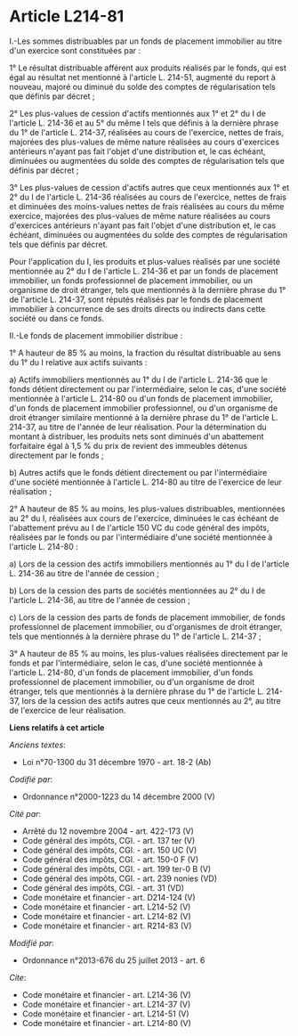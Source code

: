 # Article L214-81

I.-Les sommes distribuables par un fonds de placement immobilier au titre d'un exercice sont constituées par : 

1° Le résultat distribuable afférent aux produits réalisés par le fonds, qui est égal au résultat net mentionné à l'article
L. 214-51, augmenté du report à nouveau, majoré ou diminué du solde des comptes de régularisation tels que définis par
décret ; 

2° Les plus-values de cession d'actifs mentionnés aux 1° et 2° du I de l'article L. 214-36 et au 5° du même I tels que
définis à la dernière phrase du 1° de l'article L. 214-37, réalisées au cours de l'exercice, nettes de frais, majorées des
plus-values de même nature réalisées au cours d'exercices antérieurs n'ayant pas fait l'objet d'une distribution et, le cas
échéant, diminuées ou augmentées du solde des comptes de régularisation tels que définis par décret ; 

3° Les plus-values de cession d'actifs autres que ceux mentionnés aux 1° et 2° du I de l'article L. 214-36 réalisées au cours
de l'exercice, nettes de frais et diminuées des moins-values nettes de frais réalisées au cours du même exercice, majorées
des plus-values de même nature réalisées au cours d'exercices antérieurs n'ayant pas fait l'objet d'une distribution et, le
cas échéant, diminuées ou augmentées du solde des comptes de régularisation tels que définis par décret. 

Pour l'application du I, les produits et plus-values réalisés par une société mentionnée au 2° du I de l'article L. 214-36 et
par un fonds de placement immobilier, un fonds professionnel de placement immobilier, ou un organisme de droit étranger, tels
que mentionnés à la dernière phrase du 1° de l'article L. 214-37, sont réputés réalisés par le fonds de placement immobilier
à concurrence de ses droits directs ou indirects dans cette société ou dans ce fonds. 

II.-Le fonds de placement immobilier distribue : 

1° A hauteur de 85 % au moins, la fraction du résultat distribuable au sens du 1° du I relative aux actifs suivants : 

a) Actifs immobiliers mentionnés au 1° du I de l'article L. 214-36 que le fonds détient directement ou par l'intermédiaire,
selon le cas, d'une société mentionnée à l'article L. 214-80 ou d'un fonds de placement immobilier, d'un fonds de placement
immobilier professionnel, ou d'un organisme de droit étranger similaire mentionné à la dernière phrase du 1° de l'article L.
214-37, au titre de l'année de leur réalisation. Pour la détermination du montant à distribuer, les produits nets sont
diminués d'un abattement forfaitaire égal à 1,5 % du prix de revient des immeubles détenus directement par le fonds ; 

b) Autres actifs que le fonds détient directement ou par l'intermédiaire d'une société mentionnée à l'article L. 214-80 au
titre de l'exercice de leur réalisation ; 

2° A hauteur de 85 % au moins, les plus-values distribuables, mentionnées au 2° du I, réalisées aux cours de l'exercice,
diminuées le cas échéant de l'abattement prévu au I de l'article 150 VC du code général des impôts, réalisées par le fonds ou
par l'intermédiaire d'une société mentionnée à l'article L. 214-80 : 

a) Lors de la cession des actifs immobiliers mentionnés au 1° du I de l'article L. 214-36 au titre de l'année de cession ; 

b) Lors de la cession des parts de sociétés mentionnées au 2° du I de l'article L. 214-36, au titre de l'année de cession ; 

c) Lors de la cession des parts de fonds de placement immobilier, de fonds professionnel de placement immobilier, ou
d'organismes de droit étranger, tels que mentionnés à la dernière phrase du 1° de l'article L. 214-37 ; 

3° A hauteur de 85 % au moins, les plus-values réalisées directement par le fonds et par l'intermédiaire, selon le cas, d'une
société mentionnée à l'article L. 214-80, d'un fonds de placement immobilier, d'un fonds professionnel de placement
immobilier, ou d'un organisme de droit étranger, tels que mentionnés à la dernière phrase du 1° de l'article L. 214-37, lors
de la cession des actifs autres que ceux mentionnés au 2°, au titre de l'exercice de leur réalisation.

**Liens relatifs à cet article**

_Anciens textes_:

  - Loi n°70-1300 du 31 décembre 1970 - art. 18-2 (Ab)

_Codifié par_:

  - Ordonnance n°2000-1223 du 14 décembre 2000 (V)

_Cité par_:

  - Arrêté du 12 novembre 2004 - art. 422-173 (V)
  - Code général des impôts, CGI. - art. 137 ter (V)
  - Code général des impôts, CGI. - art. 150 UC (V)
  - Code général des impôts, CGI. - art. 150-0 F (V)
  - Code général des impôts, CGI. - art. 199 ter-0 B (V)
  - Code général des impôts, CGI. - art. 239 nonies (VD)
  - Code général des impôts, CGI. - art. 31 (VD)
  - Code monétaire et financier - art. D214-124 (V)
  - Code monétaire et financier - art. L214-52 (V)
  - Code monétaire et financier - art. L214-82 (V)
  - Code monétaire et financier - art. R214-83 (V)

_Modifié par_:

  - Ordonnance n°2013-676 du 25 juillet 2013 - art. 6

_Cite_:

  - Code monétaire et financier - art. L214-36 (V)
  - Code monétaire et financier - art. L214-37 (V)
  - Code monétaire et financier - art. L214-51 (V)
  - Code monétaire et financier - art. L214-80 (V)
